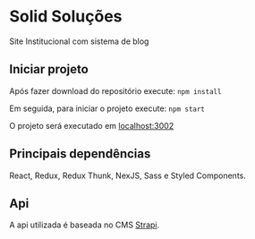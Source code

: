 # Solid Soluções
Site Institucional com sistema de blog

## Iniciar projeto
Após fazer download do repositório execute:
`npm install`

Em seguida, para iniciar o projeto execute:
`npm start`

O projeto será executado em [localhost:3002](http://localhost:3002)

## Principais dependências
React, Redux, Redux Thunk, NexJS, Sass e Styled Components.

## Api
A api utilizada é baseada no CMS [Strapi](https://strapi.io).